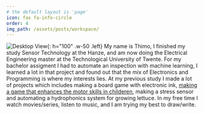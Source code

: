 ```yaml
---
# the default layout is 'page'
icon: fas fa-info-circle
order: 4
img_path: /assets/posts/workspace/
---
```


![Desktop View](workspace.jpg){: h="100" .w-50 .left}
My name is Thimo, I finished my study Sensor Technology at the Hanze, and am now doing the Electrical Engineering master at the Technological University of Twente.
For my bachelor assigment I had to automate an inspection with machine learning, I learned a lot in that project and found out that the mix of Electronics and Programming is where my interests lies.
At my previous study I made a lot of projects which includes making a board game with electronic ink, [making a game that enhances the motor skills in childeren](https://www.hanze.nl/en/programmes/full-time/bachelor/electrical-and-electronic-engineering-sensor-technology/projects-with-impact/project-story-olena-chashchina-and-tim-heubnen), making a stress sensor and automating a hydrophonics system for growing lettuce.
In my free time I watch movies/series, listen to music, and I am trying my best to draw/write.
